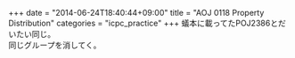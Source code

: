 +++
date = "2014-06-24T18:40:44+09:00"
title = "AOJ 0118 Property Distribution"
categories = "icpc_practice"
+++
蟻本に載ってたPOJ2386とだいたい同じ。  
同じグループを消してく。  
<script  src="http://gist-it.appspot.com/github/zaburo-ch/icpc_practice/blob/master/aoj0118.cpp"></script>